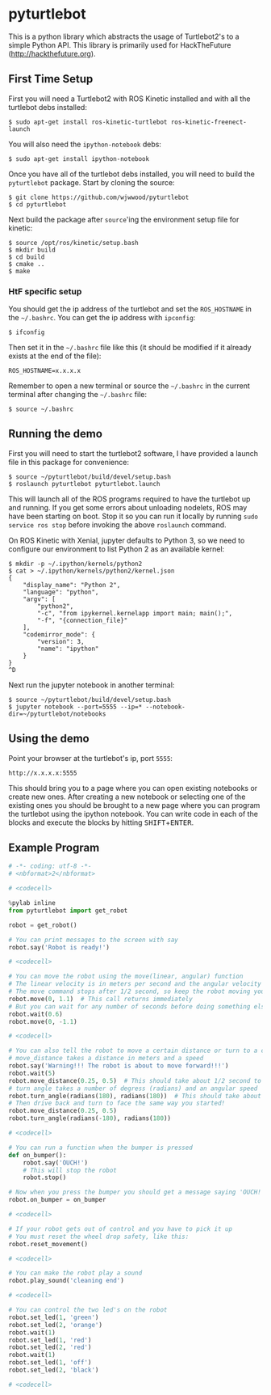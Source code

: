 # pyturtlebot

This is a python library which abstracts the usage of Turtlebot2's to a simple Python API. This library is primarily used for HackTheFuture (http://hackthefuture.org).

## First Time Setup

First you will need a Turtlebot2 with ROS Kinetic installed and with all the turtlebot debs installed:

    $ sudo apt-get install ros-kinetic-turtlebot ros-kinetic-freenect-launch

You will also need the `ipython-notebook` debs:

    $ sudo apt-get install ipython-notebook

Once you have all of the turtlebot debs installed, you will need to build the `pyturtlebot` package. Start by cloning the source:

    $ git clone https://github.com/wjwwood/pyturtlebot
    $ cd pyturtlebot

Next build the package after `source`'ing the environment setup file for kinetic:

    $ source /opt/ros/kinetic/setup.bash
    $ mkdir build
    $ cd build
    $ cmake ..
    $ make

### HtF specific setup

You should get the ip address of the turtlebot and set the `ROS_HOSTNAME` in the `~/.bashrc`. You can get the ip address with `ipconfig`:

    $ ifconfig

Then set it in the `~/.bashrc` file like this (it should be modified if it already exists at the end of the file):

    ROS_HOSTNAME=x.x.x.x

Remember to open a new terminal or source the `~/.bashrc` in the current terminal after changing the `~/.bashrc` file:

    $ source ~/.bashrc

## Running the demo

First you will need to start the turtlebot2 software, I have provided a launch file in this package for convenience:

    $ source ~/pyturtlebot/build/devel/setup.bash
    $ roslaunch pyturtlebot pyturtlebot.launch

This will launch all of the ROS programs required to have the turtlebot up and running. If you get some errors about unloading nodelets, ROS may have been starting on boot. Stop it so you can run it locally by running `sudo service ros stop` before invoking the above `roslaunch` command.

On ROS Kinetic with Xenial, jupyter defaults to Python 3, so we need to configure our environment to list Python 2 as an available kernel:

    $ mkdir -p ~/.ipython/kernels/python2
    $ cat > ~/.ipython/kernels/python2/kernel.json
    {
        "display_name": "Python 2",
        "language": "python",
        "argv": [
            "python2",
            "-c", "from ipykernel.kernelapp import main; main();",
            "-f", "{connection_file}"
        ],
        "codemirror_mode": {
            "version": 3,
            "name": "ipython"
        }
    }
    ^D

Next run the jupyter notebook in another terminal:

    $ source ~/pyturtlebot/build/devel/setup.bash
    $ jupyter notebook --port=5555 --ip=* --notebook-dir=~/pyturtlebot/notebooks

## Using the demo

Point your browser at the turtlebot's ip, port `5555`:

    http://x.x.x.x:5555

This should bring you to a page where you can open existing notebooks or create new ones. After creating a new notebook or selecting one of the existing ones you should be brought to a new page where you can program the turtlebot using the ipython notebook. You can write code in each of the blocks and execute the blocks by hitting <kbd>SHIFT</kbd>+<kbd>ENTER</kbd>.

## Example Program

```python
# -*- coding: utf-8 -*-
# <nbformat>2</nbformat>

# <codecell>

%pylab inline
from pyturtlebot import get_robot

robot = get_robot()

# You can print messages to the screen with say
robot.say('Robot is ready!')

# <codecell>

# You can move the robot using the move(linear, angular) function
# The linear velocity is in meters per second and the angular velocity is in radians per second
# The move command stops after 1/2 second, so keep the robot moving you need to send command repeatedly
robot.move(0, 1.1)  # This call returns immediately
# But you can wait for any number of seconds before doing something else
robot.wait(0.6)
robot.move(0, -1.1)

# <codecell>

# You can also tell the robot to move a certain distance or turn to a certain angle
# move_distance takes a distance in meters and a speed
robot.say('Warning!!! The robot is about to move forward!!!')
robot.wait(5)
robot.move_distance(0.25, 0.5)  # This should take about 1/2 second to finish
# turn angle takes a number of degress (radians) and an angular speed
robot.turn_angle(radians(180), radians(180))  # This should take about a second
# Then drive back and turn to face the same way you started!
robot.move_distance(0.25, 0.5)
robot.turn_angle(radians(-180), radians(180))

# <codecell>

# You can run a function when the bumper is pressed
def on_bumper():
    robot.say('OUCH!')
    # This will stop the robot
    robot.stop()

# Now when you press the bumper you should get a message saying 'OUCH!' and the robot should stop
robot.on_bumper = on_bumper

# <codecell>

# If your robot gets out of control and you have to pick it up
# You must reset the wheel drop safety, like this:
robot.reset_movement()

# <codecell>

# You can make the robot play a sound
robot.play_sound('cleaning end')

# <codecell>

# You can control the two led's on the robot
robot.set_led(1, 'green')
robot.set_led(2, 'orange')
robot.wait(1)
robot.set_led(1, 'red')
robot.set_led(2, 'red')
robot.wait(1)
robot.set_led(1, 'off')
robot.set_led(2, 'black')

# <codecell>
```
